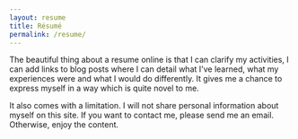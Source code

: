 ```yaml
---
layout: resume
title: Résumé
permalink: /resume/
---
```


The beautiful thing about a resume online is that I can clarify my activities, I can add links to blog posts
where I can detail what I've learned, what my experiences were and what I would do differently. It gives me
a chance to express myself in a way which is quite novel to me.

It also comes with a limitation. I will not share personal information about myself on this site. If you want
to contact me, please send me an email. Otherwise, enjoy the content.